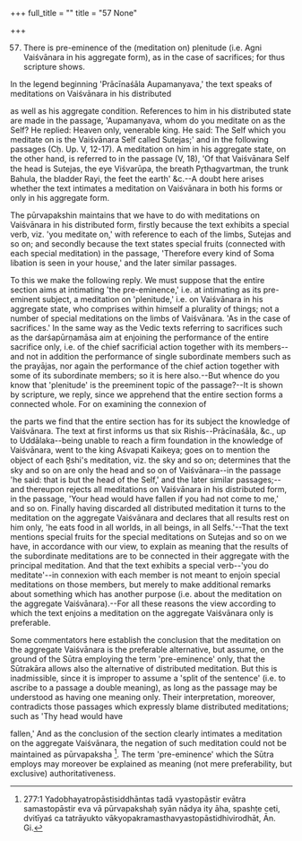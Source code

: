 +++
full_title = ""
title = "57 None"

+++


57. There is pre-eminence of the (meditation on) plenitude (i.e. Agni Vaiśvānara in his aggregate form), as in the case of sacrifices; for thus scripture shows.

In the legend beginning 'Prācīnaśāla Aupamanyava,' the text speaks of meditations on Vaiśvānara in his distributed

as well as his aggregate condition. References to him in his distributed state are made in the passage, 'Aupamanyava, whom do you meditate on as the Self? He replied: Heaven only, venerable king. He said: The Self which you meditate on is the Vaiśvānara Self called Sutejas;' and in the following passages (Cḥ. Up. V, 12-17). A meditation on him in his aggregate state, on the other hand, is referred to in the passage (V, 18), 'Of that Vaiśvānara Self the head is Sutejas, the eye Viśvarūpa, the breath Pr̥thagvartman, the trunk Bahula, the bladder Rayi, the feet the earth' &c.--A doubt here arises whether the text intimates a meditation on Vaiśvānara in both his forms or only in his aggregate form.

The pūrvapakshin maintains that we have to do with meditations on Vaiśvānara in his distributed form, firstly because the text exhibits a special verb, viz. 'you meditate on,' with reference to each of the limbs, Sutejas and so on; and secondly because the text states special fruits (connected with each special meditation) in the passage, 'Therefore every kind of Soma libation is seen in your house,' and the later similar passages.

To this we make the following reply. We must suppose that the entire section aims at intimating 'the pre-eminence,' i.e. at intimating as its pre-eminent subject, a meditation on 'plenitude,' i.e. on Vaiśvānara in his aggregate state, who comprises within himself a plurality of things; not a number of special meditations on the limbs of Vaiśvānara. 'As in the case of sacrifices.' In the same way as the Vedic texts referring to sacrifices such as the darśapūrṇamāsa aim at enjoining the performance of the entire sacrifice only, i.e. of the chief sacrificial action together with its members--and not in addition the performance of single subordinate members such as the prayājas, nor again the performance of the chief action together with some of its subordinate members; so it is here also.--But whence do you know that 'plenitude' is the preeminent topic of the passage?--It is shown by scripture, we reply, since we apprehend that the entire section forms a connected whole. For on examining the connexion of

the parts we find that the entire section has for its subject the knowledge of Vaiśvānara. The text at first informs us that six Rishis--Prācīnaśāla, &c., up to Uddālaka--being unable to reach a firm foundation in the knowledge of Vaiśvānara, went to the king Aśvapati Kaikeya; goes on to mention the object of each R̥shi's meditation, viz. the sky and so on; determines that the sky and so on are only the head and so on of Vaiśvānara--in the passage 'he said: that is but the head of the Self,' and the later similar passages;--and thereupon rejects all meditations on Vaiśvānara in his distributed form, in the passage, 'Your head would have fallen if you had not come to me,' and so on. Finally having discarded all distributed meditation it turns to the meditation on the aggregate Vaiśvānara and declares that all results rest on him only, 'he eats food in all worlds, in all beings, in all Selfs.'--That the text mentions special fruits for the special meditations on Sutejas and so on we have, in accordance with our view, to explain as meaning that the results of the subordinate meditations are to be connected in their aggregate with the principal meditation. And that the text exhibits a special verb--'you do meditate'--in connexion with each member is not meant to enjoin special meditations on those members, but merely to make additional remarks about something which has another purpose (i.e. about the meditation on the aggregate Vaiśvānara).--For all these reasons the view according to which the text enjoins a meditation on the aggregate Vaiśvānara only is preferable.

Some commentators here establish the conclusion that the meditation on the aggregate Vaiśvānara is the preferable alternative, but assume, on the ground of the Sūtra employing the term 'pre-eminence' only, that the Sūtrakāra allows also the alternative of distributed meditation. But this is inadmissible, since it is improper to assume a 'split of the sentence' (i.e. to ascribe to a passage a double meaning), as long as the passage may be understood as having one meaning only. Their interpretation, moreover, contradicts those passages which expressly blame distributed meditations; such as 'Thy head would have

fallen,' And as the conclusion of the section clearly intimates a meditation on the aggregate Vaiśvānara, the negation of such meditation could not be maintained as pūrvapaksha [^fn_174]. The term 'pre-eminence' which the Sūtra employs may moreover be explained as meaning (not mere preferability, but exclusive) authoritativeness.

[^fn_174]: 277:1 Yadobhayatropāstisiddhāntas tadā vyastopāstir evātra samastopāstir eva vā pūrvapakshaḥ syān nādya ity āha, spashṭe ceti, dvitīyaś ca tatrāyukto vākyopakramasthavyastopāstidhivirodhāt, Ān. Gi.

[^fn_173]: 274:3 Wherefrom we infer that not any animal may be offered to Agnīshomau, but only a he-goat.

[^fn_172]: 274:2 But only says 'they offer an animal to Agnīshomau.'

[^fn_171]: 274:1 As this passage states the number of the prayājas (viz. five, which is the number of the seasons) and other secondary points, we conclude that the injunction of the offering of the prayājas, which is given in other Śākhās, is valid also for the Śākhā referred to in the text (the Maitrāyaṇīyas, according to the commentators).